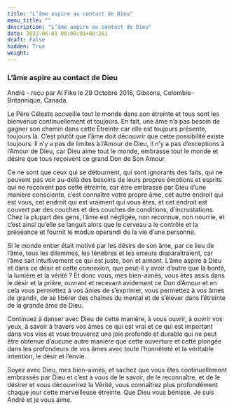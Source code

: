 ```yaml
---
title: "L’âme aspire au contact de Dieu"
menu_title: ""
description: "L’âme aspire au contact de Dieu"
date: 2022-06-01 06:00:01+00:261
draft: False
hidden: True
weight:
---
```

### L’âme aspire au contact de Dieu

André - reçu par Al Fike le 29 Octobre 2016, Gibsons, Colombie-Britannique, Canada.

Le Père Céleste accueille tout le monde dans son étreinte et tous sont les bienvenus continuellement et toujours. En fait, une âme n’a pas besoin de gagner son chemin dans cette Étreinte car elle est toujours présente, toujours là. C’est plutôt que l’âme doit découvrir que cette possibilité existe toujours. Il n’y a pas de limites à l’Amour de Dieu, il n’y a pas d’exceptions à l’Amour de Dieu, car Dieu aime tout le monde, embrasse tout le monde et désire que tous reçoivent ce grand Don de Son Amour.

Ce ne sont que ceux qui se détournent, qui sont ignorants des faits, qui ne peuvent pas voir au-delà des besoins de leurs propres émotions et esprits qui ne reçoivent pas cette étreinte, car être embrassé par Dieu d’une manière consciente, c’est connaître votre propre âme, cet autre endroit qui est vous, cet endroit qui est vraiment qui vous êtes, et cet endroit est couvert par des couches et des couches de conditions, d’incrustations. Chez la plupart des gens, l’âme est négligée, non reconnue, non nourrie, et c’est ainsi qu’elle se languit alors que le cerveau a le contrôle et la préséance et fournit le modus operandi de la vie d’une personne.

Si le monde entier était motivé par les désirs de son âme, par ce lieu de l’âme, tous les dilemmes, les ténèbres et les erreurs disparaîtraient, car l’âme sait intuitivement ce qui est juste, bon et aimant. L’âme aspire à Dieu et dans ce désir et cette connexion, que peut-il y avoir d’autre que la bonté, la lumière et la vérité ? Et donc vous, mes bien-aimés, vous êtes assis dans le désir et la prière, ouvrant et recevant avidement ce Don d’Amour et en cela vous permettez à vos âmes de s’exprimer, vous permettez à vos âmes de grandir, de se libérer des chaînes du mental et de s’élever dans l’étreinte de la grande âme de Dieu.

Continuez à danser avec Dieu de cette manière, à vous ouvrir, à ouvrir vos yeux, à savoir à travers vos âmes ce qui est vrai et ce qui est important dans vos vies et vous trouverez une joie profonde et durable qui ne peut être obtenue d’aucune autre manière que cette ouverture et cette plongée dans les profondeurs de vos âmes avec toute l’honnêteté et la véritable intention, le désir et l’envie.

Soyez avec Dieu, mes bien-aimés, et sachez que vous êtes continuellement embrassés par Dieu et c’est à vous de le savoir, de le reconnaître, et de le désirer et vous découvrirez la Vérité, vous connaîtrez plus profondément chaque jour cette merveilleuse étreinte. Que Dieu vous bénisse. Je suis André et je vous aime.
